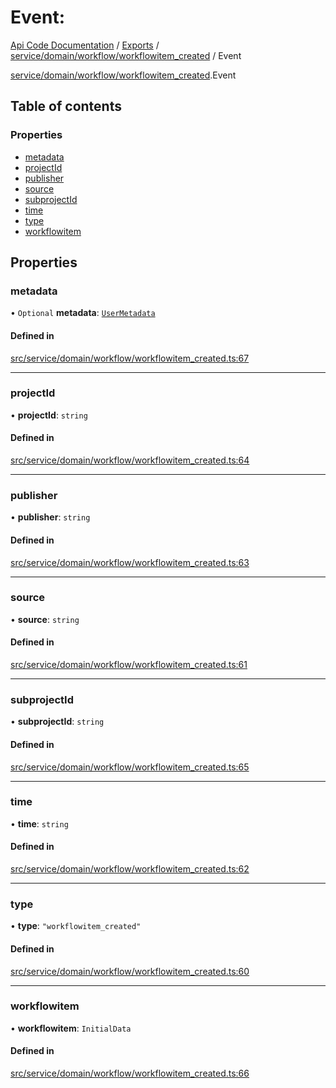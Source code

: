# Event: 
 
[Api Code Documentation](../README.md) / [Exports](../modules.md) / [service/domain/workflow/workflowitem\_created](../modules/service_domain_workflow_workflowitem_created.md) / Event

[service/domain/workflow/workflowitem\_created](../modules/service_domain_workflow_workflowitem_created.md).Event

## Table of contents

### Properties

- [metadata](service_domain_workflow_workflowitem_created.Event.md#metadata)
- [projectId](service_domain_workflow_workflowitem_created.Event.md#projectid)
- [publisher](service_domain_workflow_workflowitem_created.Event.md#publisher)
- [source](service_domain_workflow_workflowitem_created.Event.md#source)
- [subprojectId](service_domain_workflow_workflowitem_created.Event.md#subprojectid)
- [time](service_domain_workflow_workflowitem_created.Event.md#time)
- [type](service_domain_workflow_workflowitem_created.Event.md#type)
- [workflowitem](service_domain_workflow_workflowitem_created.Event.md#workflowitem)

## Properties

### metadata

• `Optional` **metadata**: [`UserMetadata`](../modules/service_domain_metadata.md#usermetadata)

#### Defined in

[src/service/domain/workflow/workflowitem_created.ts:67](https://github.com/openkfw/TruBudget/blob/965031f/api/src/service/domain/workflow/workflowitem_created.ts#L67)

___

### projectId

• **projectId**: `string`

#### Defined in

[src/service/domain/workflow/workflowitem_created.ts:64](https://github.com/openkfw/TruBudget/blob/965031f/api/src/service/domain/workflow/workflowitem_created.ts#L64)

___

### publisher

• **publisher**: `string`

#### Defined in

[src/service/domain/workflow/workflowitem_created.ts:63](https://github.com/openkfw/TruBudget/blob/965031f/api/src/service/domain/workflow/workflowitem_created.ts#L63)

___

### source

• **source**: `string`

#### Defined in

[src/service/domain/workflow/workflowitem_created.ts:61](https://github.com/openkfw/TruBudget/blob/965031f/api/src/service/domain/workflow/workflowitem_created.ts#L61)

___

### subprojectId

• **subprojectId**: `string`

#### Defined in

[src/service/domain/workflow/workflowitem_created.ts:65](https://github.com/openkfw/TruBudget/blob/965031f/api/src/service/domain/workflow/workflowitem_created.ts#L65)

___

### time

• **time**: `string`

#### Defined in

[src/service/domain/workflow/workflowitem_created.ts:62](https://github.com/openkfw/TruBudget/blob/965031f/api/src/service/domain/workflow/workflowitem_created.ts#L62)

___

### type

• **type**: ``"workflowitem_created"``

#### Defined in

[src/service/domain/workflow/workflowitem_created.ts:60](https://github.com/openkfw/TruBudget/blob/965031f/api/src/service/domain/workflow/workflowitem_created.ts#L60)

___

### workflowitem

• **workflowitem**: `InitialData`

#### Defined in

[src/service/domain/workflow/workflowitem_created.ts:66](https://github.com/openkfw/TruBudget/blob/965031f/api/src/service/domain/workflow/workflowitem_created.ts#L66)
